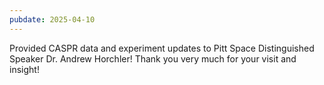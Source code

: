 ```yaml
---
pubdate: 2025-04-10
---
```


Provided CASPR data and experiment updates to Pitt Space Distinguished Speaker Dr. Andrew Horchler!  Thank you very much for your visit and insight!
